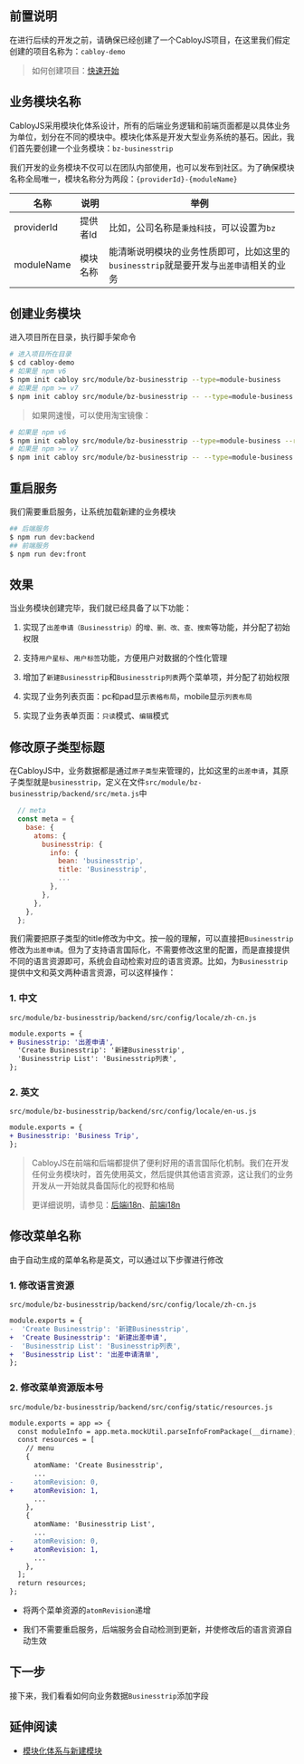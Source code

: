 ## 前置说明

在进行后续的开发之前，请确保已经创建了一个CabloyJS项目，在这里我们假定创建的项目名称为：`cabloy-demo`

> 如何创建项目：[快速开始](https://cabloy.com/zh-cn/articles/guide-quick-start.html)

## 业务模块名称

CabloyJS采用模块化体系设计，所有的后端业务逻辑和前端页面都是以具体业务为单位，划分在不同的模块中。模块化体系是开发大型业务系统的基石。因此，我们首先要创建一个业务模块：`bz-businesstrip`

我们开发的业务模块不仅可以在团队内部使用，也可以发布到社区。为了确保模块名称全局唯一，模块名称分为两段：`{providerId}-{moduleName}`

| 名称 | 说明 | 举例 |
|----|----|----|
| providerId | 提供者Id | 比如，公司名称是`秉烛科技`，可以设置为`bz` |
| moduleName | 模块名称 | 能清晰说明模块的业务性质即可，比如这里的`businesstrip`就是要开发与`出差申请`相关的业务 |

## 创建业务模块

进入项目所在目录，执行脚手架命令

``` bash
# 进入项目所在目录
$ cd cabloy-demo
# 如果是 npm v6
$ npm init cabloy src/module/bz-businesstrip --type=module-business
# 如果是 npm >= v7
$ npm init cabloy src/module/bz-businesstrip -- --type=module-business
```

> 如果网速慢，可以使用淘宝镜像：

``` bash
# 如果是 npm v6
$ npm init cabloy src/module/bz-businesstrip --type=module-business --registry=https://registry.npmmirror.com
# 如果是 npm >= v7
$ npm init cabloy src/module/bz-businesstrip -- --type=module-business --registry=https://registry.npmmirror.com
```

## 重启服务

我们需要重启服务，让系统加载新建的业务模块

``` bash
## 后端服务
$ npm run dev:backend
## 前端服务
$ npm run dev:front
```

## 效果

当业务模块创建完毕，我们就已经具备了以下功能：

1. 实现了`出差申请（Businesstrip）`的`增、删、改、查、搜索`等功能，并分配了初始权限

2. 支持`用户星标`、`用户标签`功能，方便用户对数据的个性化管理

3. 增加了`新建Businesstrip`和`Businesstrip列表`两个菜单项，并分配了初始权限

4. 实现了业务列表页面：pc和pad显示`表格布局`，mobile显示`列表布局`

5. 实现了业务表单页面：`只读`模式、`编辑`模式

## 修改原子类型标题

在CabloyJS中，业务数据都是通过`原子类型`来管理的，比如这里的`出差申请`，其原子类型就是`businesstrip`，定义在文件`src/module/bz-businesstrip/backend/src/meta.js`中

``` javascript
  // meta
  const meta = {
    base: {
      atoms: {
        businesstrip: {
          info: {
            bean: 'businesstrip',
            title: 'Businesstrip',
            ...
          },
        },
      },
    },
  };      
```

我们需要把原子类型的title修改为中文。按一般的理解，可以直接把`Businesstrip`修改为`出差申请`。但为了支持语言国际化，不需要修改这里的配置，而是直接提供不同的语言资源即可，系统会自动检索对应的语言资源。比如，为`Businesstrip`提供中文和英文两种语言资源，可以这样操作：

### 1. 中文

`src/module/bz-businesstrip/backend/src/config/locale/zh-cn.js`

``` diff
module.exports = {
+ Businesstrip: '出差申请',
  'Create Businesstrip': '新建Businesstrip',
  'Businesstrip List': 'Businesstrip列表',
};
```

### 2. 英文

`src/module/bz-businesstrip/backend/src/config/locale/en-us.js`

``` diff
module.exports = {
+ Businesstrip: 'Business Trip',
};
```

> CabloyJS在前端和后端都提供了便利好用的语言国际化机制。我们在开发任何业务模块时，首先使用英文，然后提供其他语言资源，这让我们的业务开发从一开始就具备国际化的视野和格局
>
> 更详细说明，请参见：[后端i18n](https://cabloy.com/zh-cn/articles/f6d5a48f10dc40d3b8aed7862c23570b.html)、[前端i18n](https://cabloy.com/zh-cn/articles/1c7c9cf3861744c2a63ae134076c652f.html)

## 修改菜单名称

由于自动生成的菜单名称是英文，可以通过以下步骤进行修改

### 1. 修改语言资源

`src/module/bz-businesstrip/backend/src/config/locale/zh-cn.js`

``` diff
module.exports = {
-  'Create Businesstrip': '新建Businesstrip',
+  'Create Businesstrip': '新建出差申请',
-  'Businesstrip List': 'Businesstrip列表',
+  'Businesstrip List': '出差申请清单',
};
```

### 2. 修改菜单资源版本号

`src/module/bz-businesstrip/backend/src/config/static/resources.js`

``` diff
module.exports = app => {
  const moduleInfo = app.meta.mockUtil.parseInfoFromPackage(__dirname);
  const resources = [
    // menu
    {
      atomName: 'Create Businesstrip',
      ...
-     atomRevision: 0,
+     atomRevision: 1,
      ...
    },
    {
      atomName: 'Businesstrip List',
      ...
-     atomRevision: 0,
+     atomRevision: 1,
      ...
    },
  ];
  return resources;
};
```

* 将两个菜单资源的`atomRevision`递增

* 我们不需要重启服务，后端服务会自动检测到更新，并使修改后的语言资源自动生效

## 下一步

接下来，我们看看如何向业务数据`Businesstrip`添加字段

## 延伸阅读

* [模块化体系与新建模块](https://cabloy.com/zh-cn/articles/module-create.html)